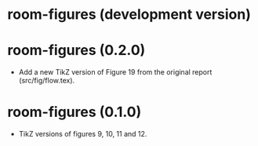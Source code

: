 # room-figures (development version)

# room-figures (0.2.0)

* Add a new TikZ version of Figure 19 from the original report (src/fig/flow.tex).

# room-figures (0.1.0)

* TikZ versions of figures 9, 10, 11 and 12.

